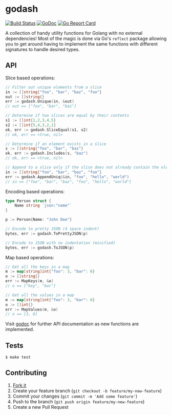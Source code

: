 # godash

[![Build Status](https://travis-ci.org/alexanderbez/godash.svg?branch=master)](https://travis-ci.org/alexanderbez/godash)
[![GoDoc](https://godoc.org/github.com/alexanderbez/godash?status.svg)](https://godoc.org/github.com/alexanderbez/godash)
[![Go Report Card](https://goreportcard.com/badge/github.com/alexanderbez/godash)](https://goreportcard.com/report/github.com/alexanderbez/godash)

A collection of handy utility functions for Golang with no external dependencies!
Most of the magic is done via Go's `reflect` package allowing you to get around
having to implement the same functions with different signatures to handle
desired types.

## API

Slice based operations:

```go
// Filter out unique elements from a slice
in := []string{"foo", "bar", "baz", "foo"}
out := []string{}
err := godash.Unique(in, &out)
// out == ["foo", "bar", "baz"]
```

```go
// Determine if two slices are equal by their contents
s1 := []int{1,2,3,4,5}
s2 := []int{5,4,3,2,1}
ok, err := godash.SliceEqual(s1, s2)
// ok, err == <true, nil>
```

```go
// Determine if an element exists in a slice
s := []string{"foo", "bar", "baz"}
ok, err := godash.Includes(s, "baz")
// ok, err == <true, nil>
```

```go
// Append to a slice only if the slice does not already contain the elements
in := []string{"foo", "bar", "baz", "foo"}
err := godash.AppendUniq(&in, "foo", "hello", "world")
// in == ["foo", "bar", "baz", "foo", "hello", "world"]
```

Encoding based operations:

```go
type Person struct {
	Name string `json:"name"`
}

p := Person{Name: "John Doe"}
```

```go
// Encode to pretty JSON (4 space indent)
bytes, err := godash.ToPrettyJSON(p)
```

```go
// Encode to JSON with no indentation (minified)
bytes, err := godash.ToJSON(p)
```

Map based operations:

```go
// Get all the keys in a map
m := map[string]int{"foo": 3, "bar": 6}
o := []string{}
err := MapKeys(m, &o)
// o == ["key", "bar"]
```

```go
// Get all the values in a map
m := map[string]int{"foo": 3, "bar": 6}
o := []int{}
err := MapValues(m, &o)
// o == [3, 6]
```

Visit [godoc](https://godoc.org/github.com/alexanderbez/godash) for further API
documentation as new functions are implemented.

## Tests

```shell
$ make test
```

## Contributing

1. [Fork it](https://github.com/alexanderbez/godash/fork)
2. Create your feature branch (`git checkout -b feature/my-new-feature`)
3. Commit your changes (`git commit -m 'Add some feature'`)
4. Push to the branch (`git push origin feature/my-new-feature`)
5. Create a new Pull Request

